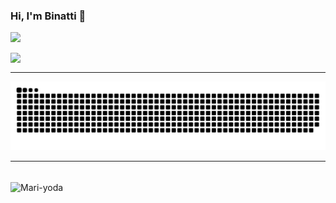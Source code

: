 ### Hi, I'm Binatti 👋

 <div>
  <a href="https://github.com/Binatti">
  <img height="200em" src="https://github-readme-stats.vercel.app/api?username=Binatti&show_icons=true&theme=dracula&include_all_commits=true&count_private=true"/>
</div>
  
<div> 
  
  <a href="https://www.linkedin.com/in/mariana-binatti-66b476117" target="_blank"><img align="left" src="https://img.shields.io/badge/-LinkedIn-%230077B5?style=for-the-badge&logo=linkedin&logoColor=white" target="_blank"><br><hr></a> 
 
 ![Snake animation](https://github.com/Binatti/Binatti/blob/output/github-contribution-grid-snake.svg)
 
</div>
 
 <div style="display: inline_block"><hr><br>
  <img align="center" alt="Mari-yoda" src="https://media.giphy.com/media/10zxDv7Hv5RF9C/giphy.gif">
</div>
